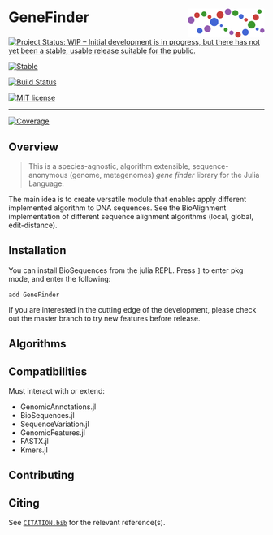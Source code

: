# <img src="../assets/logo.svg" width="30%" align="right" /> GeneFinder

[![Project Status: WIP – Initial development is in progress, but there has not yet been a stable, usable release suitable for the public.](https://www.repostatus.org/badges/latest/wip.svg)](https://www.repostatus.org/#wip)


[![Stable](https://img.shields.io/badge/docs-stable-blue.svg)](https://camilogarciabotero.github.io/GeneFinder.jl/stable/)

[![Build Status](https://travis-ci.com/camilogarciabotero/GeneFinder.jl.svg?branch=main)](https://travis-ci.com/camilogarciabotero/GeneFinder.jl)

[![MIT license](https://img.shields.io/badge/license-MIT-green.svg)](https://github.com/camilogarciabotero/GeneFinder.jl/blob/main/LICENSE)

<!-- [![Build Status](https://github.com/camilogarciabotero/GeneFinder.jl/actions/workflows/CI.yml/badge.svg?branch=main)](https://github.com/camilogarciabotero/GeneFinder.jl/actions/workflows/CI.yml?query=branch%3Amain) -->
<!-- [![Dev](https://img.shields.io/badge/docs-dev-blue.svg)](https://camilogarciabotero.github.io/GeneFinder.jl/dev/) -->

***

[![Coverage](https://codecov.io/gh/camilogarciabotero/GeneFinder.jl/branch/main/graph/badge.svg)](https://codecov.io/gh/camilogarciabotero/GeneFinder.jl)

<!-- [![CI](https://github.com/camilogarciabotero/GeneFinder.jl/actions/workflows/CI.yml/badge.svg)](https://github.com/camilogarciabotero/GeneFinder.jl/actions/workflows/CI.yml) -->

<!-- [![Aqua QA](https://raw.githubusercontent.com/JuliaTesting/Aqua.jl/master/badge.svg)](https://github.com/JuliaTesting/Aqua.jl) -->

<!-- [![Unit tests](https://github.com/camilogarciabotero/GeneFinder.jl/workflows/Unit%20tests/badge.svg?branch=main)](https://github.com/camilogarciabotero/GeneFinder.jl/actions?query=workflow%3A%22Unit+tests%22+branch%3Amain) -->


## Overview

>This is a species-agnostic, algorithm extensible, sequence-anonymous (genome, metagenomes) *gene finder* library for the Julia Language.

The main idea is to create versatile module that enables apply different implemented algorithm to DNA sequences. See the BioAlignment implementation of different sequence alignment algorithms (local, global, edit-distance).

## Installation

You can install BioSequences from the julia
REPL. Press `]` to enter pkg mode, and enter the following:

```
add GeneFinder
```

If you are interested in the cutting edge of the development, please check out
the master branch to try new features before release.

## Algorithms


## Compatibilities  

Must interact with or extend:

- GenomicAnnotations.jl
- BioSequences.jl
- SequenceVariation.jl
- GenomicFeatures.jl
- FASTX.jl
- Kmers.jl

## Contributing

## Citing

See [`CITATION.bib`](CITATION.bib) for the relevant reference(s).
